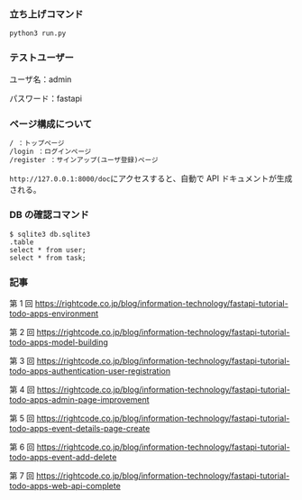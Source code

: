 ### 立ち上げコマンド

`python3 run.py`

### テストユーザー

ユーザ名：admin

パスワード：fastapi

### ページ構成について

```md
/ ：トップページ
/login ：ログインページ
/register ：サインアップ(ユーザ登録)ページ
```

`http://127.0.0.1:8000/doc`にアクセスすると、自動で API ドキュメントが生成される。

### DB の確認コマンド

```
$ sqlite3 db.sqlite3
.table
select * from user;
select * from task;
```

### 記事

第 1 回
https://rightcode.co.jp/blog/information-technology/fastapi-tutorial-todo-apps-environment

第 2 回
https://rightcode.co.jp/blog/information-technology/fastapi-tutorial-todo-apps-model-building

第 3 回
https://rightcode.co.jp/blog/information-technology/fastapi-tutorial-todo-apps-authentication-user-registration

第 4 回
https://rightcode.co.jp/blog/information-technology/fastapi-tutorial-todo-apps-admin-page-improvement

第 5 回
https://rightcode.co.jp/blog/information-technology/fastapi-tutorial-todo-apps-event-details-page-create

第 6 回
https://rightcode.co.jp/blog/information-technology/fastapi-tutorial-todo-apps-event-add-delete

第 7 回
https://rightcode.co.jp/blog/information-technology/fastapi-tutorial-todo-apps-web-api-complete
